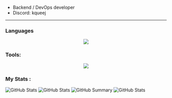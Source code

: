 -  Backend / DevOps developer 
-  Discord: kqueej
---
### Languages

<p align="center">
  <a href="https://skillicons.dev">
    <img src="https://skillicons.dev/icons?i=rust,py,go,cpp,bash,bots,powershell,git,mysql,docker,neovim,linux&theme=dark" />
  </a>
</p>

### Tools:
<p align="center">
  <a href="https://skillicons.dev">
    <img src="https://skillicons.dev/icons?i=powershell,git,mysql,docker,neovim,linux,clion,rustrover,pycharm&theme=dark" />
  </a>
</p>

### My Stats : 
![GitHub Stats](http://github-profile-summary-cards.vercel.app/api/cards/stats?username=Junsious&theme=solarized_dark) ![GitHub Stats](https://github-readme-stats.vercel.app/api/top-langs/?username=Junsious&theme=solarized-dark&show_icons=true&hide_border=true&layout=compact)
![GitHub Summary](http://github-profile-summary-cards.vercel.app/api/cards/profile-details?username=Junsious&theme=solarized_dark)
![GitHub Stats](https://streak-stats.demolab.com?user=Junsious&theme=solarized-dark&hide_border=true)
